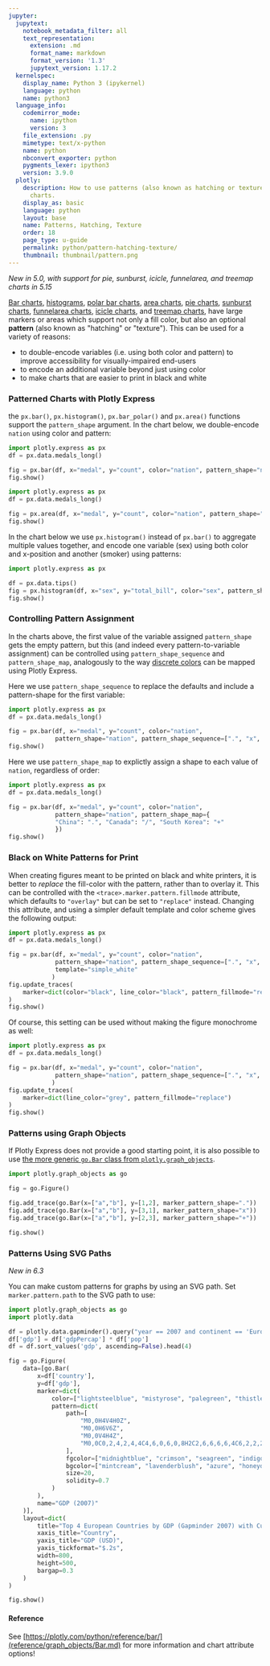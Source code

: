 ```yaml
---
jupyter:
  jupytext:
    notebook_metadata_filter: all
    text_representation:
      extension: .md
      format_name: markdown
      format_version: '1.3'
      jupytext_version: 1.17.2
  kernelspec:
    display_name: Python 3 (ipykernel)
    language: python
    name: python3
  language_info:
    codemirror_mode:
      name: ipython
      version: 3
    file_extension: .py
    mimetype: text/x-python
    name: python
    nbconvert_exporter: python
    pygments_lexer: ipython3
    version: 3.9.0
  plotly:
    description: How to use patterns (also known as hatching or texture) with bar
      charts.
    display_as: basic
    language: python
    layout: base
    name: Patterns, Hatching, Texture
    order: 18
    page_type: u-guide
    permalink: python/pattern-hatching-texture/
    thumbnail: thumbnail/pattern.png
---
```


*New in 5.0, with support for pie, sunburst, icicle, funnelarea, and treemap charts in 5.15*

[Bar charts](bar-charts.md), [histograms](histograms.md), [polar bar charts](wind-rose-charts.md), [area charts](filled-area-plots.md), [pie charts](pie-charts.md), [sunburst charts](sunburst-charts.md), [funnelarea charts](funnel-charts.md), [icicle charts](icicle-charts.md), and [treemap charts](treemaps.md), have large markers or areas which support not only a fill color, but also an optional **pattern** (also known as "hatching" or "texture"). This can be used for a variety of reasons:

* to double-encode variables (i.e. using both color and pattern) to improve accessibility for visually-impaired end-users
* to encode an additional variable beyond just using color
* to make charts that are easier to print in black and white


### Patterned Charts with Plotly Express

the `px.bar()`, `px.histogram()`, `px.bar_polar()` and `px.area()` functions support the `pattern_shape` argument. In the chart below, we double-encode `nation` using color and pattern:

```python
import plotly.express as px
df = px.data.medals_long()

fig = px.bar(df, x="medal", y="count", color="nation", pattern_shape="nation")
fig.show()
```

```python
import plotly.express as px
df = px.data.medals_long()

fig = px.area(df, x="medal", y="count", color="nation", pattern_shape="nation")
fig.show()
```

In the chart below we use `px.histogram()` instead of `px.bar()` to aggregate multiple values together, and encode one variable (sex) using both color and x-position and another (smoker) using patterns:

```python
import plotly.express as px

df = px.data.tips()
fig = px.histogram(df, x="sex", y="total_bill", color="sex", pattern_shape="smoker")
fig.show()
```

### Controlling Pattern Assignment

In the charts above, the first value of the variable assigned `pattern_shape` gets the empty pattern, but this (and indeed every pattern-to-variable assignment) can be controlled using `pattern_shape_sequence` and `pattern_shape_map`, analogously to the way [discrete colors](discrete-color.md) can be mapped using Plotly Express.

Here we use `pattern_shape_sequence` to replace the defaults and include a pattern-shape for the first variable:

```python
import plotly.express as px
df = px.data.medals_long()

fig = px.bar(df, x="medal", y="count", color="nation",
             pattern_shape="nation", pattern_shape_sequence=[".", "x", "+"])
fig.show()
```

Here we use `pattern_shape_map` to explictly assign a shape to each value of `nation`, regardless of order:

```python
import plotly.express as px
df = px.data.medals_long()

fig = px.bar(df, x="medal", y="count", color="nation",
             pattern_shape="nation", pattern_shape_map={
             "China": ".", "Canada": "/", "South Korea": "+"
             })
fig.show()
```

### Black on White Patterns for Print

When creating figures meant to be printed on black and white printers, it is better to *replace* the fill-color with the pattern, rather than to overlay it. This can be controlled with the `<trace>.marker.pattern.fillmode` attribute, which defaults to `"overlay"` but can be set to `"replace"` instead. Changing this attribute, and using a simpler default template and color scheme gives the following output:

```python
import plotly.express as px
df = px.data.medals_long()

fig = px.bar(df, x="medal", y="count", color="nation",
             pattern_shape="nation", pattern_shape_sequence=[".", "x", "+"],
             template="simple_white"
            )
fig.update_traces(
    marker=dict(color="black", line_color="black", pattern_fillmode="replace")
)
fig.show()
```

Of course, this setting can be used without making the figure monochrome as well:

```python
import plotly.express as px
df = px.data.medals_long()

fig = px.bar(df, x="medal", y="count", color="nation",
             pattern_shape="nation", pattern_shape_sequence=[".", "x", "+"],
            )
fig.update_traces(
    marker=dict(line_color="grey", pattern_fillmode="replace")
)
fig.show()
```

### Patterns using Graph Objects

If Plotly Express does not provide a good starting point, it is also possible to use [the more generic `go.Bar` class from `plotly.graph_objects`](graph-objects.md).

```python
import plotly.graph_objects as go

fig = go.Figure()

fig.add_trace(go.Bar(x=["a","b"], y=[1,2], marker_pattern_shape="."))
fig.add_trace(go.Bar(x=["a","b"], y=[3,1], marker_pattern_shape="x"))
fig.add_trace(go.Bar(x=["a","b"], y=[2,3], marker_pattern_shape="+"))

fig.show()
```

### Patterns Using SVG Paths

*New in 6.3*

You can make custom patterns for graphs by using an SVG path. Set `marker.pattern.path` to the SVG path to use:

```python
import plotly.graph_objects as go
import plotly.data

df = plotly.data.gapminder().query("year == 2007 and continent == 'Europe'").copy()
df['gdp'] = df['gdpPercap'] * df['pop']
df = df.sort_values('gdp', ascending=False).head(4)

fig = go.Figure(
    data=[go.Bar(
        x=df['country'],
        y=df['gdp'],
        marker=dict(
            color=["lightsteelblue", "mistyrose", "palegreen", "thistle"],
            pattern=dict(
                path=[
                    "M0,0H4V4H0Z",
                    "M0,0H6V6Z",
                    "M0,0V4H4Z",
                    "M0,0C0,2,4,2,4,4C4,6,0,6,0,8H2C2,6,6,6,6,4C6,2,2,2,2,0Z"
                ],
                fgcolor=["midnightblue", "crimson", "seagreen", "indigo"],
                bgcolor=["mintcream", "lavenderblush", "azure", "honeydew"],
                size=20,
                solidity=0.7
            )
        ),
        name="GDP (2007)"
    )],
    layout=dict(
        title="Top 4 European Countries by GDP (Gapminder 2007) with Custom SVG Path Patterns",
        xaxis_title="Country",
        yaxis_title="GDP (USD)",
        yaxis_tickformat="$.2s",
        width=800,
        height=500,
        bargap=0.3
    )
)

fig.show()
```

#### Reference

See [https://plotly.com/python/reference/bar/](reference/graph_objects/Bar.md) for more information and chart attribute options!
